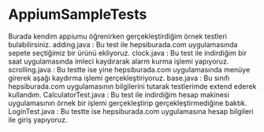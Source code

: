 # AppiumSampleTests
Burada kendim appiumu öğrenirken gerçekleştirdiğim örnek testleri bulabilirsiniz. 
adding.java : Bu test ile hepsiburada.com uygulamasında sepete seçtiğimiz bir ürünü ekliyoruz.
clock.java : Bu test ile indirdiğim bir saat uygulamasında imleci kaydırarak alarm kurma işlemi yapıyoruz.
scrolling.java : Bu testte ise yine hepsiburada.com uygulamasında menüye girerek aşağı kaydırma işlemi gerçekleştiriyoruz.
base.java : Bu sınıfı hepsiburada.com uygulamasının bilgilerini tutarak testlerimde extend ederek kullandım.
CalculatorTest.java : Bu test ile indirdiğim hesap makinesi uygulamasının örnek bir işlemi gerçekleştirip gerçekleştirmediğine baktık.
LoginTest.java : Bu testte ise hepsiburada.com uygulamasına hesap bilgileri ile giriş yapıyoruz.
